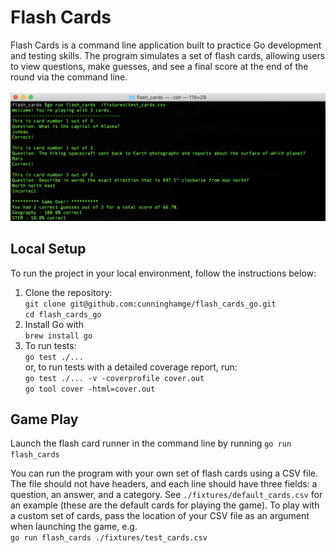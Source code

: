 # Flash Cards

Flash Cards is a command line application built to practice Go development and testing skills. The program simulates a set of flash cards, allowing users to view questions, make guesses, and see a final score at the end of the round via the command line.
<br><br>
![](./screenshot.png)

## Local Setup
To run the project in your local environment, follow the instructions below:

  1. Clone the repository:<br>
    `git clone git@github.com:cunninghamge/flash_cards_go.git`<br>
    `cd flash_cards_go`
  2. Install Go with<br>
    `brew install go`
  3. To run tests:<br>
    `go test ./...`<br>
    or, to run tests with a detailed coverage report, run:<br>
    `go test ./... -v -coverprofile cover.out`<br>
    `go tool cover -html=cover.out`<br>

## Game Play
Launch the flash card runner in the command line by running  `go run flash_cards`

You can run the program with your own set of flash cards using a CSV file. The file should not have headers, and each line should have three fields: a question, an answer, and a category. See `./fixtures/default_cards.csv` for an example (these are the default cards for playing the game). To play with a custom set of cards, pass the location of your CSV file as an argument when launching the game, e.g.<br> `go run flash_cards ./fixtures/test_cards.csv`
